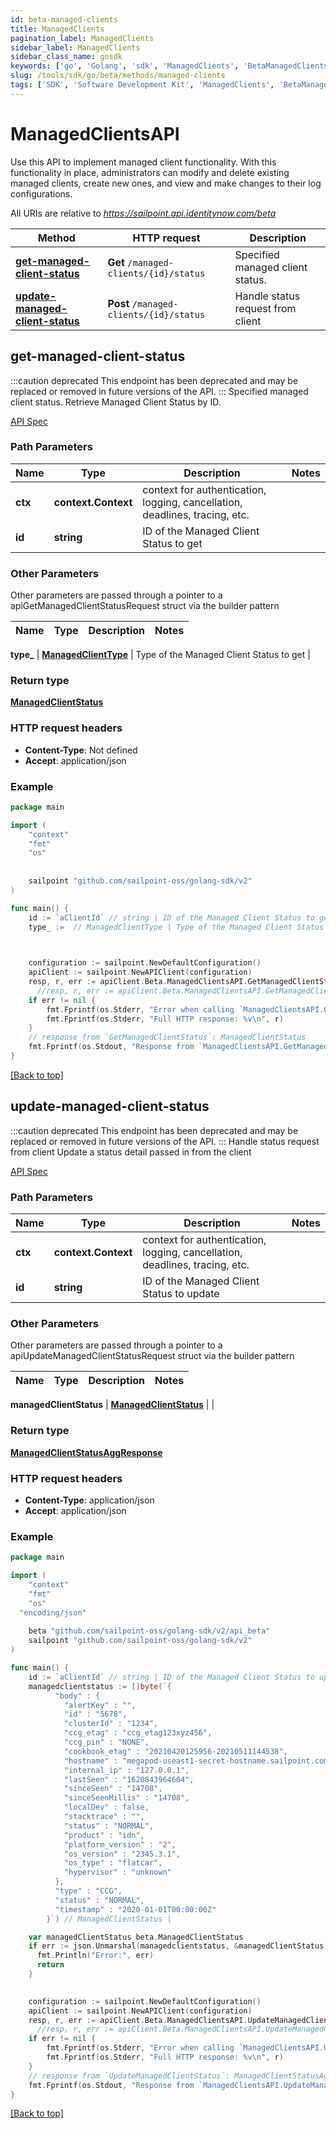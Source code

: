```yaml
---
id: beta-managed-clients
title: ManagedClients
pagination_label: ManagedClients
sidebar_label: ManagedClients
sidebar_class_name: gosdk
keywords: ['go', 'Golang', 'sdk', 'ManagedClients', 'BetaManagedClients'] 
slug: /tools/sdk/go/beta/methods/managed-clients
tags: ['SDK', 'Software Development Kit', 'ManagedClients', 'BetaManagedClients']
---
```


# ManagedClientsAPI
  Use this API to implement managed client functionality. 
With this functionality in place, administrators can modify and delete existing managed clients, create new ones, and view and make changes to their log configurations.
 
All URIs are relative to *https://sailpoint.api.identitynow.com/beta*

Method | HTTP request | Description
------------- | ------------- | -------------
[**get-managed-client-status**](#get-managed-client-status) | **Get** `/managed-clients/{id}/status` | Specified managed client status.
[**update-managed-client-status**](#update-managed-client-status) | **Post** `/managed-clients/{id}/status` | Handle status request from client


## get-managed-client-status
:::caution deprecated 
This endpoint has been deprecated and may be replaced or removed in future versions of the API.
:::
Specified managed client status.
Retrieve Managed Client Status by ID.

[API Spec](https://developer.sailpoint.com/docs/api/beta/get-managed-client-status)

### Path Parameters


Name | Type | Description  | Notes
------------- | ------------- | ------------- | -------------
**ctx** | **context.Context** | context for authentication, logging, cancellation, deadlines, tracing, etc.
**id** | **string** | ID of the Managed Client Status to get | 

### Other Parameters

Other parameters are passed through a pointer to a apiGetManagedClientStatusRequest struct via the builder pattern


Name | Type | Description  | Notes
------------- | ------------- | ------------- | -------------

 **type_** | [**ManagedClientType**](../models/managed-client-type) | Type of the Managed Client Status to get | 

### Return type

[**ManagedClientStatus**](../models/managed-client-status)

### HTTP request headers

- **Content-Type**: Not defined
- **Accept**: application/json

### Example

```go
package main

import (
	"context"
	"fmt"
	"os"
  
    
	sailpoint "github.com/sailpoint-oss/golang-sdk/v2"
)

func main() {
    id := `aClientId` // string | ID of the Managed Client Status to get # string | ID of the Managed Client Status to get
    type_ :=  // ManagedClientType | Type of the Managed Client Status to get # ManagedClientType | Type of the Managed Client Status to get

    

    configuration := sailpoint.NewDefaultConfiguration()
    apiClient := sailpoint.NewAPIClient(configuration)
    resp, r, err := apiClient.Beta.ManagedClientsAPI.GetManagedClientStatus(context.Background(), id).Type_(type_).Execute()
	  //resp, r, err := apiClient.Beta.ManagedClientsAPI.GetManagedClientStatus(context.Background(), id).Type_(type_).Execute()
    if err != nil {
	    fmt.Fprintf(os.Stderr, "Error when calling `ManagedClientsAPI.GetManagedClientStatus``: %v\n", err)
	    fmt.Fprintf(os.Stderr, "Full HTTP response: %v\n", r)
    }
    // response from `GetManagedClientStatus`: ManagedClientStatus
    fmt.Fprintf(os.Stdout, "Response from `ManagedClientsAPI.GetManagedClientStatus`: %v\n", resp)
}
```

[[Back to top]](#)

## update-managed-client-status
:::caution deprecated 
This endpoint has been deprecated and may be replaced or removed in future versions of the API.
:::
Handle status request from client
Update a status detail passed in from the client

[API Spec](https://developer.sailpoint.com/docs/api/beta/update-managed-client-status)

### Path Parameters


Name | Type | Description  | Notes
------------- | ------------- | ------------- | -------------
**ctx** | **context.Context** | context for authentication, logging, cancellation, deadlines, tracing, etc.
**id** | **string** | ID of the Managed Client Status to update | 

### Other Parameters

Other parameters are passed through a pointer to a apiUpdateManagedClientStatusRequest struct via the builder pattern


Name | Type | Description  | Notes
------------- | ------------- | ------------- | -------------

 **managedClientStatus** | [**ManagedClientStatus**](../models/managed-client-status) |  | 

### Return type

[**ManagedClientStatusAggResponse**](../models/managed-client-status-agg-response)

### HTTP request headers

- **Content-Type**: application/json
- **Accept**: application/json

### Example

```go
package main

import (
	"context"
	"fmt"
	"os"
  "encoding/json"
    
    beta "github.com/sailpoint-oss/golang-sdk/v2/api_beta"
	sailpoint "github.com/sailpoint-oss/golang-sdk/v2"
)

func main() {
    id := `aClientId` // string | ID of the Managed Client Status to update # string | ID of the Managed Client Status to update
    managedclientstatus := []byte(`{
          "body" : {
            "alertKey" : "",
            "id" : "5678",
            "clusterId" : "1234",
            "ccg_etag" : "ccg_etag123xyz456",
            "ccg_pin" : "NONE",
            "cookbook_etag" : "20210420125956-20210511144538",
            "hostname" : "megapod-useast1-secret-hostname.sailpoint.com",
            "internal_ip" : "127.0.0.1",
            "lastSeen" : "1620843964604",
            "sinceSeen" : "14708",
            "sinceSeenMillis" : "14708",
            "localDev" : false,
            "stacktrace" : "",
            "status" : "NORMAL",
            "product" : "idn",
            "platform_version" : "2",
            "os_version" : "2345.3.1",
            "os_type" : "flatcar",
            "hypervisor" : "unknown"
          },
          "type" : "CCG",
          "status" : "NORMAL",
          "timestamp" : "2020-01-01T00:00:00Z"
        }`) // ManagedClientStatus | 

    var managedClientStatus beta.ManagedClientStatus
    if err := json.Unmarshal(managedclientstatus, &managedClientStatus); err != nil {
      fmt.Println("Error:", err)
      return
    }
    

    configuration := sailpoint.NewDefaultConfiguration()
    apiClient := sailpoint.NewAPIClient(configuration)
    resp, r, err := apiClient.Beta.ManagedClientsAPI.UpdateManagedClientStatus(context.Background(), id).ManagedClientStatus(managedClientStatus).Execute()
	  //resp, r, err := apiClient.Beta.ManagedClientsAPI.UpdateManagedClientStatus(context.Background(), id).ManagedClientStatus(managedClientStatus).Execute()
    if err != nil {
	    fmt.Fprintf(os.Stderr, "Error when calling `ManagedClientsAPI.UpdateManagedClientStatus``: %v\n", err)
	    fmt.Fprintf(os.Stderr, "Full HTTP response: %v\n", r)
    }
    // response from `UpdateManagedClientStatus`: ManagedClientStatusAggResponse
    fmt.Fprintf(os.Stdout, "Response from `ManagedClientsAPI.UpdateManagedClientStatus`: %v\n", resp)
}
```

[[Back to top]](#)


